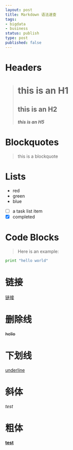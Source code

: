 ```yaml
--- 
layout: post
title: Markdown 语法速查
tags: 
- bigdata
- business
status: publish
type: post
published: false
---
```

# Headers

> # this is an H1
> ## this is an H2
> ##### this is an H5

# Blockquotes
> this is a blockquote

# Lists
* red
* green
* blue

- [ ] a task list item
- [x] completed

# Code Blocks
> Here is an example:
 ```python
 print "hello world"
 ```
 
# 链接
[链接](http://www.x.com)

# 删除线
~~hello~~
# 下划线
<u>underline</u>

# 斜体
*test*

# 粗体
**<u>test</u>**





 

